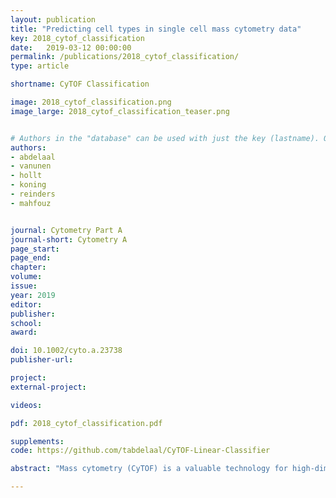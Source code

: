 ```yaml
---
layout: publication
title: "Predicting cell types in single cell mass cytometry data"
key: 2018_cytof_classification
date:   2019-03-12 00:00:00
permalink: /publications/2018_cytof_classification/
type: article

shortname: CyTOF Classification

image: 2018_cytof_classification.png
image_large: 2018_cytof_classification_teaser.png


# Authors in the "database" can be used with just the key (lastname). Others can be written properly.
authors:
- abdelaal
- vanunen
- hollt
- koning
- reinders
- mahfouz


journal: Cytometry Part A
journal-short: Cytometry A
page_start:
page_end:
chapter:
volume:
issue:
year: 2019
editor:
publisher:
school:
award:

doi: 10.1002/cyto.a.23738
publisher-url:

project:
external-project:

videos:

pdf: 2018_cytof_classification.pdf

supplements:
code: https://github.com/tabdelaal/CyTOF-Linear-Classifier

abstract: "Mass cytometry (CyTOF) is a valuable technology for high-dimensional analysis at the single cell level. Identification of different cell populations is an important task during the data analysis. Many clustering tools can perform this task, however, they are time consuming, often involve a manual step, and lack reproducibility when new data is included in the analysis. Learning cell types from an annotated set of cells solves these problems. However, currently available mass cytometry classifiers are either complex, dependent on prior knowledge of the cell type markers during the learning process, or can only identify canonical cell types. We propose to use a Linear Discriminant Analysis (LDA) classifier to automatically identify cell populations in CyTOF data. LDA shows comparable results with two state-of-the-art algorithms on four benchmark datasets and also outperforms a non-linear classifier such as the k-nearest neighbour classifier. To illustrate its scalability to large datasets with deeply annotated cell subtypes, we apply LDA to a dataset of ~3.5 million cells representing 57 cell types. LDA has high performance on abundant cell types as well as the majority of rare cell types, and provides accurate estimates of cell type frequencies. Further incorporating a rejection option, based on the estimated posterior probabilities, allows LDA to identify cell types that were not encountered during training. Altogether, reproducible prediction of cell type compositions using LDA opens up possibilities to analyse large cohort studies based on mass cytometry data."

---
```

